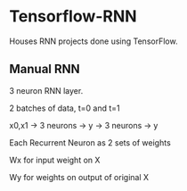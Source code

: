 # Tensorflow-RNN
Houses RNN projects done using TensorFlow.

## Manual RNN

 3 neuron RNN layer.
 
 2 batches of data, t=0 and t=1
 
 x0,x1 -> 3 neurons -> y -> 3 neurons -> y 
 
 Each Recurrent Neuron as 2 sets of weights
   
   Wx for input weight on X
   
   Wy for weights on output of original X
